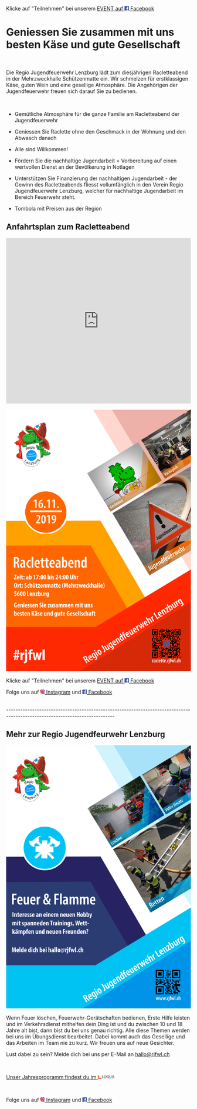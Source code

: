 Klicke auf "Teilnehmen" bei unserem [EVENT auf ![Facebook Logo](facebook_icon.png) Facebook](https://www.facebook.com/events/337517887088637/)

# Geniessen Sie zusammen mit uns besten Käse und gute Gesellschaft

<br>

Die Regio Jugendfeuerwehr Lenzburg lädt zum diesjährigen Racletteabend in der Mehrzweckhalle Schützenmatte ein. 
Wir schmelzen für erstklassigen Käse, guten Wein und eine gesellige Atmosphäre. 
Die Angehörigen der Jugendfeuerwehr freuen sich darauf Sie zu bedienen.

<br>

- Gemütliche Atmosphäre für die ganze Familie am Racletteabend der Jugendfeuerwehr

- Geniessen Sie Raclette ohne den Geschmack in der Wohnung und den Abwasch danach

- Alle sind Willkommen!

- Fördern Sie die nachhaltige Jugendarbeit = Vorbereitung auf einen wertvollen Dienst an der Bevölkerung in Notlagen

- Unterstützen Sie Finanzierung der nachhaltigen Jugendarbeit - der Gewinn des Racletteabends fliesst vollumfänglich in den Verein Regio Jugendfeuerwehr Lenzburg, welcher für nachhaltige Jugendarbeit im Bereich Feuerwehr steht.

- Tombola mit Preisen aus der Region




## Anfahrtsplan zum Racletteabend

<iframe src="https://www.google.com/maps/embed?pb=!1m14!1m8!1m3!1d337.6296118851088!2d8.1839896!3d47.391713!3m2!1i1024!2i768!4f13.1!3m3!1m2!1s0x479016754a25cd7f%3A0xc449652c79663849!2sMehrzweckhalle%20Lenzburg!5e0!3m2!1sde!2sch!4v1568374707819!5m2!1sde!2sch" width="100%" height="450" frameborder="0" style="border:0;" allowfullscreen=""></iframe>

<br>

![Flyer Racletteabend](2019_Flyer_Racletteabend_5.jpg)

Klicke auf "Teilnehmen" bei unserem [EVENT auf ![Facebook Logo](facebook_icon.png) Facebook](https://www.facebook.com/events/337517887088637/)

Folge uns auf [![Instagram Logo](insta_icon.png) Instagram](https://www.instagram.com/regiojugendfeuerwehrlenzburg/) und [![Facebook Logo](facebook_icon.png) Facebook](https://www.facebook.com/RJFWL/)

<br>
----------------------------------------------------------------------------------------------------------------------------
<br>

## Mehr zur Regio Jugendfeurwehr Lenzburg

![Allgemeiner Flyer](Vorlage_AllgemeinerFlyer_2.jpg)

Wenn Feuer löschen, Feuerwehr-Gerätschaften bedienen, Erste Hilfe leisten und im Verkehrsdienst mithelfen dein Ding ist und du zwischen 10 und 18 Jahre alt bist, dann bist du bei uns genau richtig. Alle diese Themen werden bei uns im Übungsdienst bearbeitet. Dabei kommt auch das Gesellige und das Arbeiten im Team nie zu kurz. Wir freuen uns auf neue Gesichter.

Lust dabei zu sein? Melde dich bei uns per E-Mail an <hallo@rjfwl.ch>

<br>

[Unser Jahresprogramm findest du im ![LODUR Logo](lodur_icon.png)](https://www.rjfwl.ch)

<br>

Folge uns auf [![Instagram Logo](insta_icon.png) Instagram](https://www.instagram.com/regiojugendfeuerwehrlenzburg/) und [![Facebook Logo](facebook_icon.png) Facebook](https://www.facebook.com/RJFWL/)
